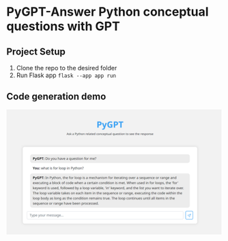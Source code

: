# PyGPT-Answer Python conceptual questions with GPT
## Project Setup
1. Clone the repo to the desired folder
2. Run Flask app
    ```flask --app app run```
## Code generation demo
![Alt text](image.png)
